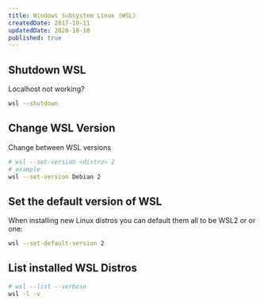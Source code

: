 ```yaml
---
title: Windows Subsystem Linux (WSL)
createdDate: 2017-10-11
updatedDate: 2020-10-10
published: true
---
```


## Shutdown WSL

Localhost not working?

```bash
wsl --shutdown
```

## Change WSL Version

Change between WSL versions

```bash
# wsl --set-version <distro> 2
# example
wsl --set-version Debian 2
```

## Set the default version of WSL

When installing new Linux distros you can default them all to be WSL2
or or one:

```bash
wsl --set-default-version 2
```

## List installed WSL Distros

```bash
# wsl --list --verbose
wsl -l -v
```
